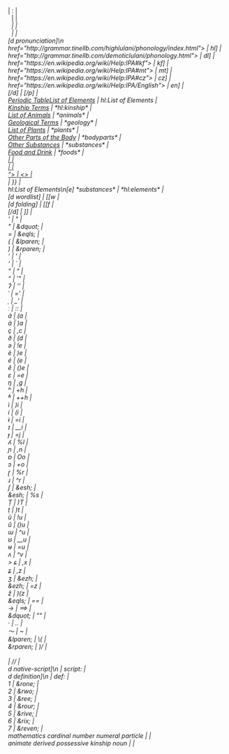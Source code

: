 <!DOCTYPE html>
</link><link> | </link>:<link> | <br>
</link>&nbsp;<high-lulani> | </link> <high-lulani> | <br>
</high-lulani>&nbsp;<em> | </high-lulani> <em> | <br>
</high-lulani>&nbsp;<small-caps> | </high-lulani> <small-caps> | <br>
[d pronunciation]\n<ipa><a | [p | <br>
href="http://grammar.tinellb.com/highlulani/phonology/index.html"> | hl] | <br>
href="http://grammar.tinellb.com/demoticlulani/phonology.html"> | dl] | <br>
href="https://en.wikipedia.org/wiki/Help:IPA#kf"> | kf] | <br>
href="https://en.wikipedia.org/wiki/Help:IPA#mt"> | mt] | <br>
href="https://en.wikipedia.org/wiki/Help:IPA#cz"> | cz] | <br>
href="https://en.wikipedia.org/wiki/Help:IPA/English"> | en] | <br>
</a></ipa>[/d] | [/p] | <br>
<a href="http://grammar.tinellb.com/highlulani/apocrypha/elements.html"><span class="desktop">Periodic Table</span><span class="mobile">List of Elements</span></a> | hl:List of Elements | <br>
<a href="http://grammar.tinellb.com/highlulani/apocrypha/kinship.html">Kinship Terms</a> | *hl:kinship* | <br>
<a href="../search.html?term=animal">List of Animals</a> | *animals* | <br>
<a href="../search.html?term=geology">Geological Terms</a> | *geology* | <br>
<a href="../search.html?term=plant">List of Plants</a> | *plants* | <br>
<a href="../search.html?term=bodypart">Other Parts of the Body</a> | *bodyparts* | <br>
<a href="../search.html?term=substance">Other Substances</a> | *substances* | <br>
<a href="../search.html?term=food">Food and Drink</a> | *foods* | <br>
<a href=" | {{ | <br>
<span class="note"> | <note> | <br>
</span> | </> | <br>
"> | <> | <br>
</a> | }} | <br>
hl:List of Elements\n[e] *substances* | *hl:elements* | <br>
[d wordlist] | [[w | <br>
[d folding] | [[f | <br>
[/d] | ]] | <br>
' | &quot; | <br>
" | &dquot; | <br>
= | &eqls; | <br>
( | &lparen; | <br>
) | &rparen; | <br>
&rsquo; | ' | <br>
&lsquo; | ` | <br>
&rdquo; | " | <br>
&ldquo; | '" | <br>
&#x294; | '' | <br> <!-- glottal stop -->
&#x2c8; | =' | <br> <!-- primary stress -->
&#x2cc; | _' | <br> <!-- secondary stress -->
&#x2d0; | :: | <br> <!-- length mark -->
&aacute; | (a | <br>
&agrave; | )a | <br>
&ccedil; | ,c | <br>
&eth; | (d | <br>
&#x259; | !e | <br> <!-- schwa -->
&egrave; | )e | <br>
&eacute; | (e | <br>
&ecirc; | ()e | <br>
&#x25b; | =e | <br> <!-- epsilon -->
&#x14b; | ,g | <br> <!-- eng -->
&#x2b0; | +h | <br> <!-- aspiration -->
&#x2b1; | ++h | <br> <!-- breathy voice -->
&igrave; | )i | <br>
&iacute; | (i | <br>
&#x268; | =i | <br> <!-- barred i -->
&#x26a; | __i | <br> <!-- small caps I -->
&#x25f; | =j | <br> <!-- barred j -->
&#x28e; | %l | <br> <!-- palatal l -->
&#x272; | ,n | <br> <!-- palatal n -->
&#x252; | Oo | <br> <!-- open o sound -->
&#x254; | +o | <br> <!-- turned c / /or/ sound -->
&#x27d; | %r | <br> <!-- retroflex flap -->
&#x279; | ^r | <br> <!-- turned r -->
&#x0283; | &esh; | <br> <!-- esh -->
&esh; | %s | <br>
&#x1e6c; | )T | <br>
&#x1e6d; | )t | <br>
&uuml; | !u | <br>
&ucirc; | ()u | <br>
&#x26f; | ^u | <br> <!-- turned m -->
&#x28a | __u | <br> <!-- horseshoe -->
&#x289; | =u | <br> <!-- barred u -->
&#x28c; | ^v | <br> <!--turned v-->>
&#x255; | ,x | <br> <!-- curl-tailed c -->
&#x291; | ,z | <br> <!-- curl-tailed z -->
&#x292; | &ezh; | <br> <!-- ezh -->
&ezh; | =z | <br> <!-- ezh -->
&#x17e; | )(z | <br> <!-- z with hacek -->
&eqls; | == | <br>
&rarr; | ==> | <br>
&dquot; | "" | <br>
&middot; | .. | <br>
&#xff5e; | ~ | <br>
&lparen; | \( | <br>
&rparen; | )/ | <br>
<br> |  //  | <br>
d native-script]\n | script:  | <br>
d definition]\n | def:  | <br>
<overline>1</overline> | &rone; | <br>
<overline>2</overline> | &rwo; | <br>
<overline>3</overline> | &ree; | <br>
<overline>4</overline> | &rour; | <br>
<overline>5</overline> | &rive; | <br>
<overline>6</overline> | &rix; | <br>
<overline>7</overline> | &reven; | <br>
mathematics cardinal number numeral particle | <cardinal> | <br>
animate derived possessive kinship noun | <kinship> | <br>














